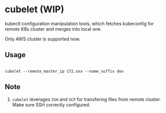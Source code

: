 # cubelet (WIP)
kubectl configuration manipulation tools, which fetches kubeconfig for remote K8s cluster and merges into local one.

Only AWS cluster is supported now.

## Usage

```terminal

cubelet --remote_master_ip 172.xxx --name_suffix dev 

```

## Note
1. `cubelet` leverages `SSH` and `SCP` for transfering files from remote cluster. Make sure SSH correctly configured.
